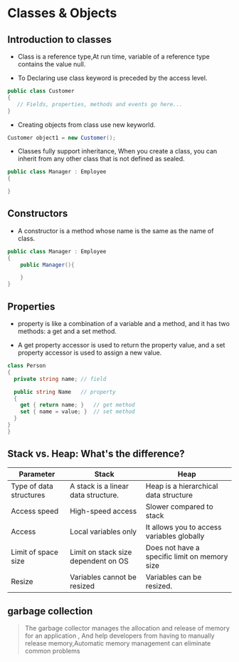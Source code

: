 # Classes & Objects

## Introduction to classes

- Class is a reference type,At run time, variable of a reference type contains the value null.

- To Declaring use class keyword is preceded by the access level.

```C#
public class Customer
{
   // Fields, properties, methods and events go here...
}
```

- Creating objects from class use new keyworld.

```C#
Customer object1 = new Customer();
```

- Classes fully support inheritance, When you create a class, you can inherit from any other class that is not defined as sealed.

```C#
public class Manager : Employee
{

}
```

## Constructors

- A constructor is a method whose name is the same as the name of class.

```C#
public class Manager : Employee
{
    public Manager(){

    }
}
```

## Properties

- property is like a combination of a variable and a method, and it has two methods: a get and a set method.

- A get property accessor is used to return the property value, and a set property accessor is used to assign a new value.

```C#
class Person
{
  private string name; // field

  public string Name   // property
  {
    get { return name; }   // get method
    set { name = value; }  // set method
  }
}
}
```

## Stack vs. Heap: What's the difference?

|Parameter                |Stack                                |Heap
|-------------------------|-------------------------------------|----------------------------------------------|
| Type of data structures | A stack is a linear data structure. | Heap is a hierarchical data structure        |
| Access speed            | High-speed access                   | Slower compared to stack                     |
| Access                  | Local variables only                | It allows you to access variables globally   |
| Limit of space size     | Limit on stack size dependent on OS | Does not have a specific limit on memory size|
| Resize                  | Variables cannot be resized         | Variables can be resized.                    |

## garbage collection

> The garbage collector manages the allocation and release of memory for an application , And help developers from having to manually release memory,Automatic memory management can eliminate common problems
